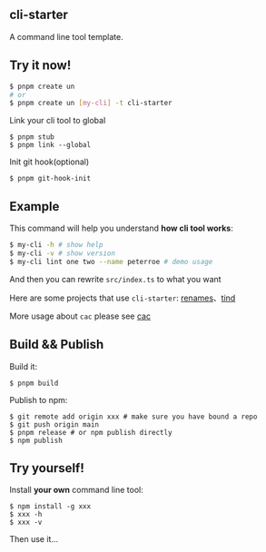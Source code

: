 ## cli-starter

A command line tool template.

## Try it now!

```bash
$ pnpm create un
# or
$ pnpm create un [my-cli] -t cli-starter
```

Link your cli tool to global

```shell
$ pnpm stub
$ pnpm link --global
```

Init git hook(optional)

```shell
$ pnpm git-hook-init
```

## Example

This command will help you understand **how cli tool works**:

```bash
$ my-cli -h # show help
$ my-cli -v # show version
$ my-cli lint one two --name peterroe # demo usage
```

And then you can rewrite `src/index.ts` to what you want

Here are some projects that use `cli-starter`: [renames](https://github.com/peterroe/renames)、[tind](https://github.com/peterroe/tind)

More usage about `cac` please see [cac](https://github.com/cacjs/cac#simple-parsing)

## Build && Publish

Build it:

```shell
$ pnpm build
```

Publish to npm:

```shell
$ git remote add origin xxx # make sure you have bound a repo
$ git push origin main 
$ pnpm release # or npm publish directly
$ npm publish
```

## Try yourself!

Install **your own** command line tool:

```
$ npm install -g xxx
$ xxx -h
$ xxx -v
```

Then use it...